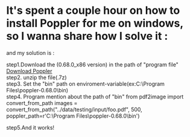

# It's spent a couple hour on how to install Poppler for me on windows, so I wanna share how I solve it : 

and my solution is : 

step1.Download the (0.68.0_x86 version) in the path of "program file"
[Download Poppler](https://blog.alivate.com.au/poppler-windows/)<br>
step2. unzip the file(.7z)<br>
step3. Set the "bin" path on enviroment-variable(ex:C:\Program Files\poppler-0.68.0\bin)<br>
step4. Program mention about the path of "bin"
from pdf2image import convert_from_path
images = convert_from_path("../data/testing/input/foo.pdf",
                           500, poppler_path=r'C:\Program Files\poppler-0.68.0\bin')<br>

step5.And it works!